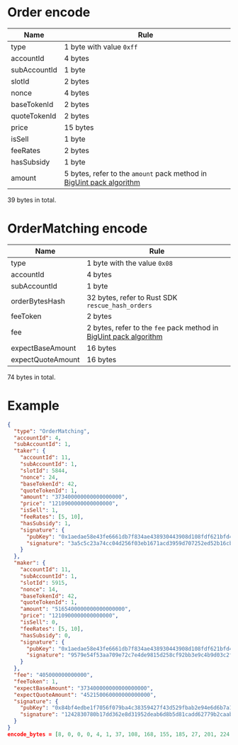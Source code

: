 
# Order encode
| Name         | Rule                                                                                            |
|--------------|-------------------------------------------------------------------------------------------------|
| type         | 1 byte with value `0xff`                                                                        |
| accountId    | 4 bytes                                                                                         |
| subAccountId | 1 byte                                                                                          |
| slotId       | 2 bytes                                                                                         |
| nonce        | 4 bytes                                                                                         |
| baseTokenId  | 2 bytes                                                                                         |
| quoteTokenId | 2 bytes                                                                                         |
| price        | 15 bytes                                                                                        |
| isSell       | 1 byte                                                                                          |
| feeRates     | 2 bytes                                                                                         |
| hasSubsidy   | 1 byte                                                                                          |
| amount       | 5 bytes, refer to the `amount` pack method in [BigUint pack algorithm](#BigUint-pack-algorithm) |

39 bytes in total.

# OrderMatching encode

| Name              | Rule                                                                                         |
| ----------------- |----------------------------------------------------------------------------------------------|
| type              | 1 byte with the value `0x08`                                                                 |
| accountId         | 4 bytes                                                                                      |
| subAccountId      | 1 byte                                                                                       |
| orderBytesHash    | 32 bytes, refer to Rust SDK `rescue_hash_orders`                                             |
| feeToken          | 2 bytes                                                                                      |
| fee               | 2 bytes, refer to the `fee` pack method in [BigUint pack algorithm](#BigUint-pack-algorithm) |
| expectBaseAmount  | 16 bytes                                                                                     |
| expectQuoteAmount | 16 bytes                                                                                     |

74 bytes in total.

# Example

```json
{
  "type": "OrderMatching",
  "accountId": 4,
  "subAccountId": 1,
  "taker": {
    "accountId": 11,
    "subAccountId": 1,
    "slotId": 5844,
    "nonce": 24,
    "baseTokenId": 42,
    "quoteTokenId": 1,
    "amount": "373400000000000000000",
    "price": "1210900000000000000",
    "isSell": 1,
    "feeRates": [5, 10],
    "hasSubsidy": 1,
    "signature": {
      "pubKey": "0x1aedae58e43fe6661db7f834ae438930443908d108fdf621bfd4741fedfcd82f",
      "signature": "3a5c5c23a74cc04d256f03eb1671acd3959d707252ed52b16cb7b2ffe332a804986e09e0d62bcf49fc9231b38f07b71199769a7343eddc8b43ed9dd2ef8a4405"
    }
  },
  "maker": {
    "accountId": 11,
    "subAccountId": 1,
    "slotId": 5915,
    "nonce": 14,
    "baseTokenId": 42,
    "quoteTokenId": 1,
    "amount": "5165400000000000000000",
    "price": "1210900000000000000",
    "isSell": 0,
    "feeRates": [5, 10],
    "hasSubsidy": 0,
    "signature": {
      "pubKey": "0x1aedae58e43fe6661db7f834ae438930443908d108fdf621bfd4741fedfcd82f",
      "signature": "9579e54f53aa709e72c7e4de9815d258cf92bb3e9c4b9d03c2f79a7a49b5bda062d7e81b278eb62f2452294d178728b460efdb80017c83748dd190e41e05b802"
    }
  },
  "fee": "405000000000000",
  "feeToken": 1,
  "expectBaseAmount": "373400000000000000000",
  "expectQuoteAmount": "452150060000000000000",
  "signature": {
    "pubKey": "0x84bf4edbe1f7056f079ba4c38359427f43d529fbab2e94e6d6b7a18efbf2fb87",
    "signature": "1242830780b17dd362e8d31952deab6d8b5d81cadd62779b2caab0821baa030a770afa9a2c249d8f45000c4b9c6f01ef6b002682760e5bc4e5d39ef7f511ce03"
  }
}
encode_bytes = [8, 0, 0, 0, 4, 1, 37, 108, 168, 155, 185, 27, 201, 224, 122, 31, 189, 115, 53, 97, 11, 151, 14, 133, 10, 198, 175, 169, 42, 38, 200, 180, 166, 37, 230, 119, 110, 0, 1, 50, 172, 0, 0, 0, 0, 0, 0, 0, 20, 61, 247, 73, 164, 90, 220, 0, 0, 0, 0, 0, 0, 0, 0, 0, 24, 130, 215, 179, 249, 239, 142, 192, 0]
```
